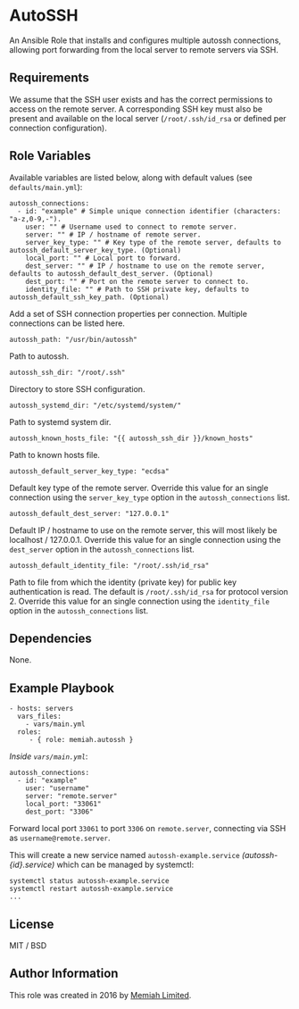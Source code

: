 AutoSSH
=======

An Ansible Role that installs and configures multiple autossh connections, 
allowing port forwarding from the local server to remote servers via SSH.

Requirements
------------

We assume that the SSH user exists and has the correct permissions to 
access on the remote server. A corresponding SSH key must also be present 
and available on the local server (`/root/.ssh/id_rsa` or defined per 
connection configuration).

Role Variables
--------------

Available variables are listed below, along with default values (see 
`defaults/main.yml`):

    autossh_connections:
      - id: "example" # Simple unique connection identifier (characters: "a-z,0-9,-").
        user: "" # Username used to connect to remote server.
        server: "" # IP / hostname of remote server.
        server_key_type: "" # Key type of the remote server, defaults to autossh_default_server_key_type. (Optional)
        local_port: "" # Local port to forward.
        dest_server: "" # IP / hostname to use on the remote server, defaults to autossh_default_dest_server. (Optional)
        dest_port: "" # Port on the remote server to connect to.
        identity_file: "" # Path to SSH private key, defaults to autossh_default_ssh_key_path. (Optional)

Add a set of SSH connection properties per connection. Multiple connections
can be listed here.

    autossh_path: "/usr/bin/autossh"

Path to autossh.

    autossh_ssh_dir: "/root/.ssh"

Directory to store SSH configuration.

    autossh_systemd_dir: "/etc/systemd/system/"

Path to systemd system dir.

    autossh_known_hosts_file: "{{ autossh_ssh_dir }}/known_hosts"

Path to known hosts file.

    autossh_default_server_key_type: "ecdsa"

Default key type of the remote server. Override this value for an single 
connection using the `server_key_type` option in the `autossh_connections` 
list. 

    autossh_default_dest_server: "127.0.0.1"

Default IP / hostname to use on the remote server, this will most likely 
be localhost / 127.0.0.1. Override this value for an single connection 
using the `dest_server` option in the `autossh_connections` list. 

    autossh_default_identity_file: "/root/.ssh/id_rsa"

Path to file from which the identity (private key) for public key 
authentication is read. The default is `/root/.ssh/id_rsa` for 
protocol version 2. Override this value for an single connection using 
the `identity_file` option in the `autossh_connections` list. 

Dependencies
------------

None.

Example Playbook
----------------

    - hosts: servers
      vars_files:
        - vars/main.yml
      roles:
         - { role: memiah.autossh }

*Inside `vars/main.yml`*:

    autossh_connections:
      - id: "example"
        user: "username"
        server: "remote.server"
        local_port: "33061"
        dest_port: "3306"

Forward local port `33061` to port `3306` on `remote.server`, connecting
via SSH as `username@remote.server`.

This will create a new service named `autossh-example.service` 
*(autossh-{id}.service)* which can be managed by systemctl:

    systemctl status autossh-example.service
    systemctl restart autossh-example.service
    ...

License
-------

MIT / BSD

Author Information
------------------

This role was created in 2016 by [Memiah Limited](https://github.com/memiah).

